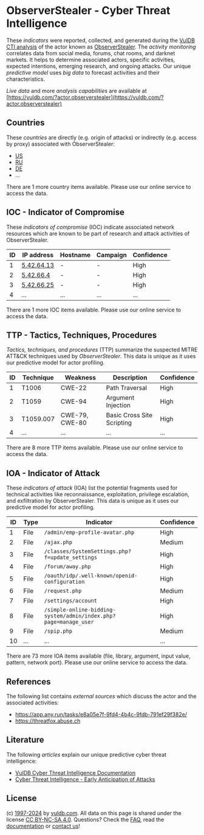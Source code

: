 # ObserverStealer - Cyber Threat Intelligence

These _indicators_ were reported, collected, and generated during the [VulDB CTI analysis](https://vuldb.com/?kb.cti) of the actor known as [ObserverStealer](https://vuldb.com/?actor.observerstealer). The _activity monitoring_ correlates data from social media, forums, chat rooms, and darknet markets. It helps to determine associated actors, specific activities, expected intentions, emerging research, and ongoing attacks. Our unique _predictive model_ uses _big data_ to forecast activities and their characteristics.

_Live data_ and more _analysis capabilities_ are available at [https://vuldb.com/?actor.observerstealer](https://vuldb.com/?actor.observerstealer)

## Countries

These _countries_ are directly (e.g. origin of attacks) or indirectly (e.g. access by proxy) associated with ObserverStealer:

* [US](https://vuldb.com/?country.us)
* [RU](https://vuldb.com/?country.ru)
* [DE](https://vuldb.com/?country.de)
* ...

There are 1 more country items available. Please use our online service to access the data.

## IOC - Indicator of Compromise

These _indicators of compromise_ (IOC) indicate associated network resources which are known to be part of research and attack activities of ObserverStealer.

ID | IP address | Hostname | Campaign | Confidence
-- | ---------- | -------- | -------- | ----------
1 | [5.42.64.13](https://vuldb.com/?ip.5.42.64.13) | - | - | High
2 | [5.42.66.4](https://vuldb.com/?ip.5.42.66.4) | - | - | High
3 | [5.42.66.25](https://vuldb.com/?ip.5.42.66.25) | - | - | High
4 | ... | ... | ... | ...

There are 1 more IOC items available. Please use our online service to access the data.

## TTP - Tactics, Techniques, Procedures

_Tactics, techniques, and procedures_ (TTP) summarize the suspected MITRE ATT&CK techniques used by _ObserverStealer_. This data is unique as it uses our predictive model for actor profiling.

ID | Technique | Weakness | Description | Confidence
-- | --------- | -------- | ----------- | ----------
1 | T1006 | CWE-22 | Path Traversal | High
2 | T1059 | CWE-94 | Argument Injection | High
3 | T1059.007 | CWE-79, CWE-80 | Basic Cross Site Scripting | High
4 | ... | ... | ... | ...

There are 8 more TTP items available. Please use our online service to access the data.

## IOA - Indicator of Attack

These _indicators of attack_ (IOA) list the potential fragments used for technical activities like reconnaissance, exploitation, privilege escalation, and exfiltration by ObserverStealer. This data is unique as it uses our predictive model for actor profiling.

ID | Type | Indicator | Confidence
-- | ---- | --------- | ----------
1 | File | `/admin/emp-profile-avatar.php` | High
2 | File | `/ajax.php` | Medium
3 | File | `/classes/SystemSettings.php?f=update_settings` | High
4 | File | `/forum/away.php` | High
5 | File | `/oauth/idp/.well-known/openid-configuration` | High
6 | File | `/request.php` | Medium
7 | File | `/settings/account` | High
8 | File | `/simple-online-bidding-system/admin/index.php?page=manage_user` | High
9 | File | `/spip.php` | Medium
10 | ... | ... | ...

There are 73 more IOA items available (file, library, argument, input value, pattern, network port). Please use our online service to access the data.

## References

The following list contains _external sources_ which discuss the actor and the associated activities:

* https://app.any.run/tasks/e8a05e7f-9fd4-4b4c-9fdb-791ef29f382e/
* https://threatfox.abuse.ch

## Literature

The following _articles_ explain our unique predictive cyber threat intelligence:

* [VulDB Cyber Threat Intelligence Documentation](https://vuldb.com/?kb.cti)
* [Cyber Threat Intelligence - Early Anticipation of Attacks](https://www.scip.ch/en/?labs.20201022)

## License

(c) [1997-2024](https://vuldb.com/?kb.changelog) by [vuldb.com](https://vuldb.com/?kb.about). All data on this page is shared under the license [CC BY-NC-SA 4.0](https://creativecommons.org/licenses/by-nc-sa/4.0/). Questions? Check the [FAQ](https://vuldb.com/?kb.faq), read the [documentation](https://vuldb.com/?kb) or [contact us](https://vuldb.com/?contact)!
